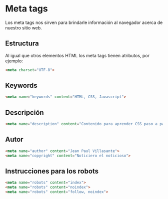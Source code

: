 # Meta tags

Los meta tags nos sirven para brindarle información al navegador acerca de nuestro sitio web.

## Estructura

Al igual que otros elementos HTML los meta tags tienen atributos, por ejemplo:

```html
<meta charset="UTF-8">
```

## Keywords

```html
<meta name="keywords" content="HTML, CSS, Javascript">
```

## Descripción

```html
<meta name="description" content="Contenido para aprender CSS paso a paso">
```

## Autor

```html
<meta name="author" content="Jean Paul Villasante">
<meta name="copyright" content="Noticiero el noticioso">
```

## Instrucciones para los robots

```html
<meta name="robots" content="index">
<meta name="robots" content="noindex">
<meta name="robots" content="follow, noindex">
```


